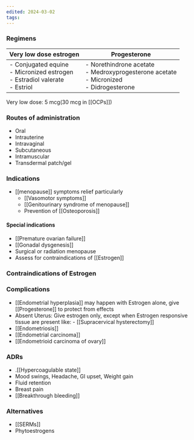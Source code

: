 ```yaml
---
edited: 2024-03-02
tags:
---
```

### Regimens

| Very low dose estrogen                                                            | Progesterone                                                                                  |
| --------------------------------------------------------------------------------- | --------------------------------------------------------------------------------------------- |
| - Conjugated equine<br>- Micronized estrogen<br>- Estradiol valerate<br>- Estriol | - Norethindrone acetate<br>- Medroxyprogesterone acetate<br>- Micronized <br>- Didrogesterone |
Very low dose: 5 mcg(30 mcg in [[OCPs]])
### Routes of administration
- Oral
- Intrauterine
- Intravaginal
- Subcutaneous
- Intramuscular
- Transdermal patch/gel
### Indications
- [[menopause]] symptoms relief particularly 
	- [[Vasomotor symptoms]]
	- [[Genitourinary syndrome of menopause]] 
	- Prevention of [[Osteoporosis]]
#### Special indications
- [[Premature ovarian failure]]
- [[Gonadal dysgenesis]]
- Surgical or radiation menopause 
- Assess for contraindications of [[Estrogen]] 
### Contraindications of Estrogen

### Complications
- [[Endometrial hyperplasia]] may happen with Estrogen alone, give [[Progesterone]] to protect from effects
- Absent Uterus: Give estrogen only, except when Estrogen responsive tissue are present like: - [[Supracervical hysterectomy]]
- [[Endometriosis]]
 - [[Endometrial carcinoma]]
 - [[Endometrioid carcinoma of ovary]] 

### ADRs
- .[[Hypercoagulable state]]
- Mood swings, Headache, GI upset, Weight gain
- Fluid retention
- Breast pain 
- [[Breakthrough bleeding]]
### Alternatives
- [[SERMs]]
- Phytoestrogens
